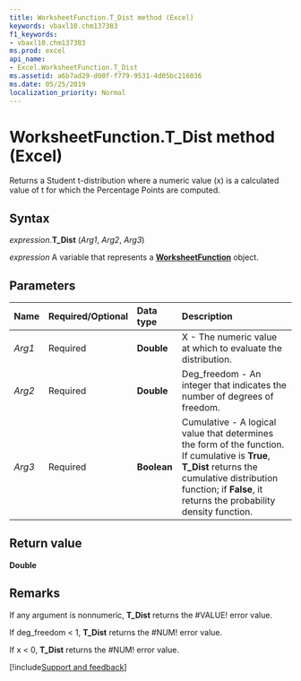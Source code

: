 ```yaml
---
title: WorksheetFunction.T_Dist method (Excel)
keywords: vbaxl10.chm137383
f1_keywords:
- vbaxl10.chm137383
ms.prod: excel
api_name:
- Excel.WorksheetFunction.T_Dist
ms.assetid: a6b7ad29-d00f-f779-9531-4d05bc216036
ms.date: 05/25/2019
localization_priority: Normal
---
```



# WorksheetFunction.T_Dist method (Excel)

Returns a Student t-distribution where a numeric value (x) is a calculated value of t for which the Percentage Points are computed.


## Syntax

_expression_.**T_Dist** (_Arg1_, _Arg2_, _Arg3_)

_expression_ A variable that represents a **[WorksheetFunction](Excel.WorksheetFunction.md)** object.


## Parameters

|Name|Required/Optional|Data type|Description|
|:-----|:-----|:-----|:-----|
| _Arg1_|Required| **Double**|X - The numeric value at which to evaluate the distribution.|
| _Arg2_|Required| **Double**|Deg_freedom - An integer that indicates the number of degrees of freedom.|
| _Arg3_|Required| **Boolean**|Cumulative - A logical value that determines the form of the function. If cumulative is **True**, **T_Dist** returns the cumulative distribution function; if **False**, it returns the probability density function.|

## Return value

**Double**


## Remarks

If any argument is nonnumeric, **T_Dist** returns the #VALUE! error value.
    
If deg_freedom < 1, **T_Dist** returns the #NUM! error value.
    
If x < 0, **T_Dist** returns the #NUM! error value.
    


[!include[Support and feedback](~/includes/feedback-boilerplate.md)]